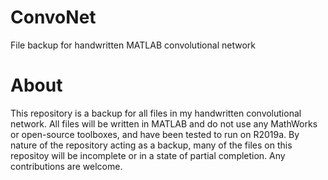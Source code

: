 # ConvoNet
File backup for handwritten MATLAB convolutional network

# About
This repository is a backup for all files in my handwritten convolutional network.  All files will be written in MATLAB and do not use any MathWorks or open-source toolboxes, and have been tested to run on R2019a.
By nature of the repository acting as a backup, many of the files on this repositoy will be incomplete or in a state of partial completion.  Any contributions are welcome.

